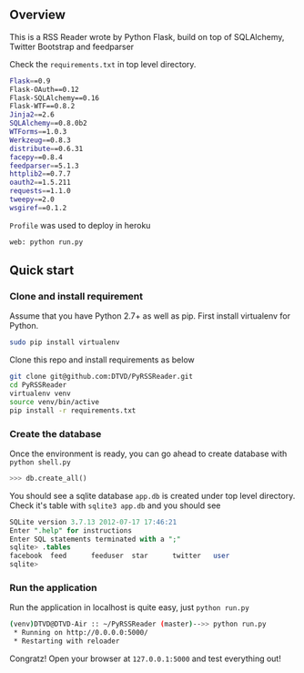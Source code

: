 ## Overview

This is a RSS Reader wrote by Python Flask, build on top of SQLAlchemy, Twitter Bootstrap and feedparser

Check the ```requirements.txt``` in top level directory.

```bash
Flask==0.9
Flask-OAuth==0.12
Flask-SQLAlchemy==0.16
Flask-WTF==0.8.2
Jinja2==2.6
SQLAlchemy==0.8.0b2
WTForms==1.0.3
Werkzeug==0.8.3
distribute==0.6.31
facepy==0.8.4
feedparser==5.1.3
httplib2==0.7.7
oauth2==1.5.211
requests==1.1.0
tweepy==2.0
wsgiref==0.1.2
```

```Profile``` was used to deploy in heroku
```bash
web: python run.py
```

## Quick start 
### Clone and install requirement

Assume that you have Python 2.7+ as well as pip. 
First install virtualenv for Python. 
```bash
sudo pip install virtualenv
```

Clone this repo and install requirements as below
```bash
git clone git@github.com:DTVD/PyRSSReader.git
cd PyRSSReader
virtualenv venv
source venv/bin/active
pip install -r requirements.txt
```

### Create the database
Once the environment is ready, you can go ahead to create database with ```python shell.py```
```python
>>> db.create_all()
```

You should see a sqlite database ```app.db``` is created under top level directory.
Check it's table with ```sqlite3 app.db``` and you should see 
```sql
SQLite version 3.7.13 2012-07-17 17:46:21
Enter ".help" for instructions
Enter SQL statements terminated with a ";"
sqlite> .tables
facebook  feed      feeduser  star      twitter   user
sqlite>

```

### Run the application
Run the application in localhost is quite easy, just ```python run.py``` 
```bash
(venv)DTVD@DTVD-Air :: ~/PyRSSReader (master)-->> python run.py
 * Running on http://0.0.0.0:5000/
 * Restarting with reloader
```
Congratz! Open your browser at ```127.0.0.1:5000``` and test everything out!




